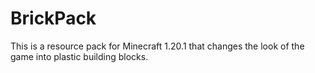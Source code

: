 # BrickPack
This is a resource pack for Minecraft 1.20.1 that changes the look of the game into plastic building blocks.
